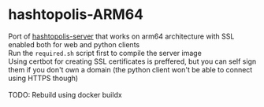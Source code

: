 # hashtopolis-ARM64
Port of <a href="https://github.com/hashtopolis/server">hashtopolis-server</a> that works on arm64 architecture with SSL enabled both for web and python clients <br>
Run the `required.sh` script first to compile the server image <br>
Using certbot for creating SSL certificates is preffered, but you can self sign them if you don't own a domain (the python client won't be able to connect using HTTPS though) <br>
<br>
TODO: Rebuild using docker buildx
